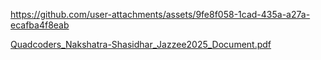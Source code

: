 

https://github.com/user-attachments/assets/9fe8f058-1cad-435a-a27a-ecafba4f8eab

[Quadcoders_Nakshatra-Shasidhar_Jazzee2025_Document.pdf](https://github.com/user-attachments/files/20869852/Quadcoders_Nakshatra-Shasidhar_Jazzee2025_Document.pdf)
